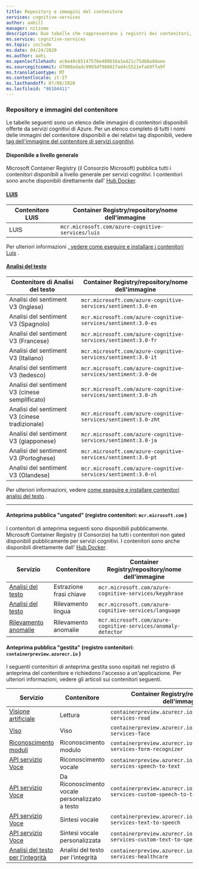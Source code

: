 ```yaml
---
title: Repository e immagini del contenitore
services: cognitive-services
author: aahill
manager: nitinme
description: Due tabelle che rappresentano i registri dei contenitori, i repository e i nomi delle immagini per tutte le offerte di servizi cognitivi.
ms.service: cognitive-services
ms.topic: include
ms.date: 04/24/2020
ms.author: aahi
ms.openlocfilehash: ac8e49c85147576e489b16a3a421c75d60ad4aee
ms.sourcegitcommit: d7008edadc9993df960817ad4c5521efa69ffa9f
ms.translationtype: MT
ms.contentlocale: it-IT
ms.lasthandoff: 07/08/2020
ms.locfileid: "86104411"
---
```

### <a name="container-repositories-and-images"></a>Repository e immagini del contenitore

Le tabelle seguenti sono un elenco delle immagini di contenitori disponibili offerte da servizi cognitivi di Azure. Per un elenco completo di tutti i nomi delle immagini del contenitore disponibili e dei relativi tag disponibili, vedere [tag dell'immagine del contenitore di servizi cognitivi](../container-image-tags.md). 

#### <a name="generally-available"></a>Disponibile a livello generale 

Microsoft Container Registry (il Consorzio Microsoft) pubblica tutti i contenitori disponibili a livello generale per servizi cognitivi. I contenitori sono anche disponibili direttamente dall' [Hub Docker](https://hub.docker.com/_/microsoft-azure-cognitive-services).

#### <a name="luis"></a>[LUIS](#tab/luis)

| Contenitore LUIS | Container Registry/repository/nome dell'immagine |
|--|--|
| LUIS | `mcr.microsoft.com/azure-cognitive-services/luis` |

Per ulteriori informazioni [, vedere come eseguire e installare i contenitori Luis](../../LUIS/luis-container-howto.md) .

#### <a name="text-analytics"></a>[Analisi del testo](#tab/text-analytics)

| Contenitore di Analisi del testo | Container Registry/repository/nome dell'immagine |
|--|--|
| Analisi del sentiment V3 (Inglese) | `mcr.microsoft.com/azure-cognitive-services/sentiment:3.0-en` |
| Analisi del sentiment V3 (Spagnolo) | `mcr.microsoft.com/azure-cognitive-services/sentiment:3.0-es` |
| Analisi del sentiment V3 (Francese) | `mcr.microsoft.com/azure-cognitive-services/sentiment:3.0-fr` |
| Analisi del sentiment V3 (Italiano) | `mcr.microsoft.com/azure-cognitive-services/sentiment:3.0-it` |
| Analisi del sentiment V3 (tedesco) | `mcr.microsoft.com/azure-cognitive-services/sentiment:3.0-de` |
| Analisi del sentiment V3 (cinese semplificato) | `mcr.microsoft.com/azure-cognitive-services/sentiment:3.0-zh` |
| Analisi del sentiment V3 (cinese tradizionale) | `mcr.microsoft.com/azure-cognitive-services/sentiment:3.0-zht` |
| Analisi del sentiment V3 (giapponese) | `mcr.microsoft.com/azure-cognitive-services/sentiment:3.0-ja` |
| Analisi del sentiment V3 (Portoghese) | `mcr.microsoft.com/azure-cognitive-services/sentiment:3.0-pt` |
| Analisi del sentiment V3 (Olandese) | `mcr.microsoft.com/azure-cognitive-services/sentiment:3.0-nl` |

Per ulteriori informazioni, vedere [come eseguire e installare contenitori analisi del testo](../../text-analytics/how-tos/text-analytics-how-to-install-containers.md) .

---

#### <a name="public-ungated-preview-container-registry-mcrmicrosoftcom"></a>Anteprima pubblica "ungated" (registro contenitori: `mcr.microsoft.com` )

I contenitori di anteprima seguenti sono disponibili pubblicamente. Microsoft Container Registry (il Consorzio) ha tutti i contenitori non gated disponibili pubblicamente per servizi cognitivi. I contenitori sono anche disponibili direttamente dall' [Hub Docker](https://hub.docker.com/_/microsoft-azure-cognitive-services).

| Servizio | Contenitore | Container Registry/repository/nome dell'immagine |
|--|--|--|
| [Analisi del testo](../../text-analytics/how-tos/text-analytics-how-to-install-containers.md) | Estrazione frasi chiave | `mcr.microsoft.com/azure-cognitive-services/keyphrase` |
| [Analisi del testo](../../text-analytics/how-tos/text-analytics-how-to-install-containers.md) | Rilevamento lingua | `mcr.microsoft.com/azure-cognitive-services/language` |
| [Rilevamento anomalie](../../anomaly-detector/anomaly-detector-container-howto.md) | Rilevamento anomalie | `mcr.microsoft.com/azure-cognitive-services/anomaly-detector` |

#### <a name="public-gated-preview-container-registry-containerpreviewazurecrio"></a>Anteprima pubblica "gestita" (registro contenitori: `containerpreview.azurecr.io` )

I seguenti contenitori di anteprima gestita sono ospitati nel registro di anteprima del contenitore e richiedono l'accesso a un'applicazione. Per ulteriori informazioni, vedere gli articoli sui contenitori seguenti.

| Servizio | Contenitore | Container Registry/repository/nome dell'immagine |
|--|--|--|
| [Visione artificiale](../../Computer-vision/computer-vision-how-to-install-containers.md) | Lettura | `containerpreview.azurecr.io/microsoft/cognitive-services-read` |
| [Viso](../../face/face-how-to-install-containers.md) | Viso | `containerpreview.azurecr.io/microsoft/cognitive-services-face` |
| [Riconoscimento moduli](https://go.microsoft.com/fwlink/?linkid=2083826&clcid=0x409) | Riconoscimento modulo | `containerpreview.azurecr.io/microsoft/cognitive-services-form-recognizer` |
| [API servizio Voce](../../speech-service/speech-container-howto.md?tab=stt) | Riconoscimento vocale | `containerpreview.azurecr.io/microsoft/cognitive-services-speech-to-text` |
| [API servizio Voce](../../speech-service/speech-container-howto.md?tab=cstt) | Da Riconoscimento vocale personalizzato a testo | `containerpreview.azurecr.io/microsoft/cognitive-services-custom-speech-to-text` |
| [API servizio Voce](../../speech-service/speech-container-howto.md?tab=tts) | Sintesi vocale | `containerpreview.azurecr.io/microsoft/cognitive-services-text-to-speech` |
| [API servizio Voce](../../speech-service/speech-container-howto.md?tab=ctts) | Sintesi vocale personalizzata | `containerpreview.azurecr.io/microsoft/cognitive-services-custom-text-to-speech` |
| [Analisi del testo per l'integrità](../../text-analytics/how-tos/text-analytics-how-to-install-containers.md?tabs=health) | Analisi del testo per l'integrità | `containerpreview.azurecr.io/microsoft/cognitive-services-healthcare` |
